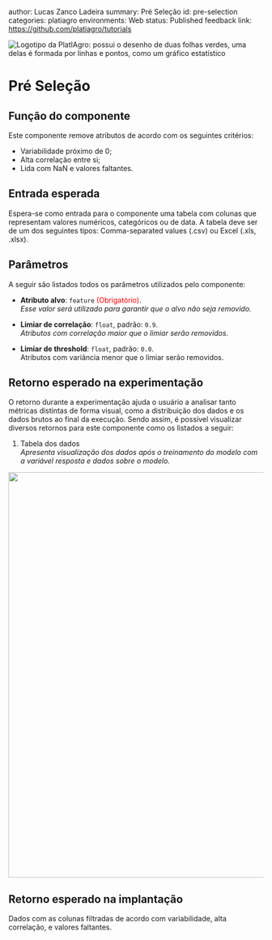 author: Lucas Zanco Ladeira
summary: Pré Seleção
id: pre-selection
categories: platiagro
environments: Web
status: Published
feedback link: https://github.com/platiagro/tutorials


![Logotipo da PlatIAgro: possui o desenho de duas folhas verdes, uma delas é formada por linhas e pontos, como um gráfico estatístico](img/logo.png)


# Pré Seleção

## Função do componente

Este componente remove atributos de acordo com os seguintes critérios:

- Variabilidade próximo de 0;<br>
- Alta correlação entre si;<br>
- Lida com NaN e valores faltantes.


## Entrada esperada

Espera-se como entrada para o componente uma tabela com colunas que representam valores numéricos, categóricos ou de data. A tabela deve ser de um dos seguintes tipos: Comma-separated values (.csv) ou Excel (.xls, .xlsx).


## Parâmetros

A seguir são listados todos os parâmetros utilizados pelo componente:

- **Atributo alvo**: `feature` <span style="color:red">(Obrigatório)</span>.<br>
<em>Esse valor será utilizado para garantir que o alvo não seja removido.</em>


- **Limiar de correlação**: `float`, padrão: `0.9`.<br>
<em>Atributos com correlação maior que o limiar serão removidos.</em>


- **Limiar de threshold**: `float`, padrão: `0.0`.<br>
Atributos com variância menor que o limiar serão removidos.</em>


## Retorno esperado na experimentação

O retorno durante a experimentação ajuda o usuário a analisar tanto métricas distintas de forma visual, como a distribuição dos dados e os dados brutos ao final da execução. Sendo assim, é possível visualizar diversos retornos para este componente como os listados a seguir:

1. Tabela dos dados<br> <em>Apresenta visualização dos dados após o treinamento do modelo com a variável resposta e dados sobre o modelo.</em>
<img src="img/table.png" width="800">


## Retorno esperado na implantação

Dados com as colunas filtradas de acordo com variabilidade, alta correlação, e valores faltantes.